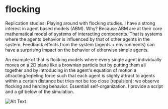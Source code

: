 # flocking
Replication studies: Playing around with flocking studies.
I have a strong interest in agent based models (ABM). Why? Because ABM are at their core mathematical model of systems of interacting components. That is systems where the agents behavior is influenced by that of other agents in the system. Feedback effects from the system (agents + environments) can have a surprising impact on the behavior of otherwise simple agents.

An example of that is flocking models where every single agent individually moves on a 2D plane like a brownian particle but by putting them all together and by introducing in the agent's equation of motion a attracting/repeling force such that each agent is slighly attract to agents within a certain distance but tries not be too close (repulsion): we observe flocking and herding behavior. Essentiall self-organization. I provide a script and a gif below of the simulation.

![Alt Text](flocking2d.gif)

